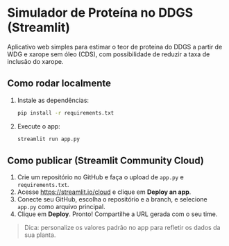 
# Simulador de Proteína no DDGS (Streamlit)

Aplicativo web simples para estimar o teor de proteína do DDGS a partir de WDG e xarope sem óleo (CDS), com possibilidade de reduzir a taxa de inclusão do xarope.

## Como rodar localmente
1. Instale as dependências:
   ```bash
   pip install -r requirements.txt
   ```
2. Execute o app:
   ```bash
   streamlit run app.py
   ```

## Como publicar (Streamlit Community Cloud)
1. Crie um repositório no GitHub e faça o upload de `app.py` e `requirements.txt`.
2. Acesse https://streamlit.io/cloud e clique em **Deploy an app**.
3. Conecte seu GitHub, escolha o repositório e a branch, e selecione `app.py` como arquivo principal.
4. Clique em **Deploy**. Pronto! Compartilhe a URL gerada com o seu time.

> Dica: personalize os valores padrão no app para refletir os dados da sua planta.
